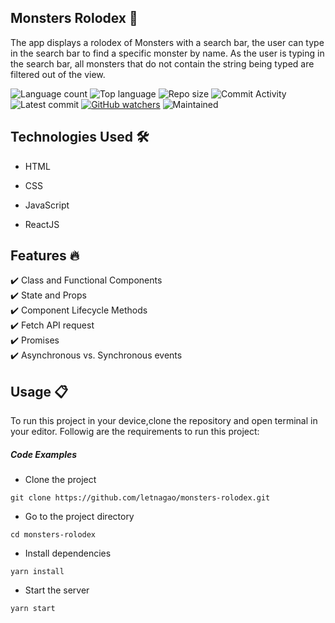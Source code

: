 ## Monsters Rolodex 🎯
The app displays a rolodex of Monsters with a search bar, the user can type in the search bar to find a specific monster by name. As the user is typing in the search bar, all monsters that do not contain the string being typed are filtered out of the view.

![Language count](https://img.shields.io/github/languages/count/letnagao/monsters-rolodex?color=green)
![Top language](https://img.shields.io/github/languages/top/letnagao/monsters-rolodex?color=ff69b4)
![Repo size](https://img.shields.io/github/repo-size/letnagao/monsters-rolodex?color=yellow)
![Commit Activity](https://img.shields.io/github/commit-activity/y/letnagao/monsters-rolodex?color=blue)
![Latest commit](https://img.shields.io/github/last-commit/letnagao/monsters-rolodex?color=red)
[![GitHub watchers](https://img.shields.io/github/watchers/letnagao/monsters-rolodex?logo=GitHub)](https://github.com/letnagao/monsters-rolodex/watchers)
![Maintained](https://img.shields.io/maintenance/yes/9999)

</ul><h2>Technologies Used 🛠️</h2>
<ul>
<li>HTML</li>
</ul><ul>
<li>CSS</li>
</ul><ul>
<li>JavaScript</li>
</ul><ul>
<li>ReactJS</li>
  
</ul><h2> Features 🔥</h2>
✔️ Class and Functional Components <br />
✔️ State and Props <br />
✔️ Component Lifecycle Methods <br />
✔️ Fetch API request <br />
✔️ Promises <br />
✔️ Asynchronous vs. Synchronous events <br />
  
## Usage 📋
<p>To run this project in your device,clone the repository and open terminal in your editor. Followig are the requirements to run this project:</p><h5>Code Examples</h5><ul>
<li>Clone the project</li>
</ul><p><code>git clone https://github.com/letnagao/monsters-rolodex.git </code></p><ul>
<li>Go to the project directory</li>
</ul><p><code>cd monsters-rolodex </code></p><ul>
<li>Install dependencies</li>
</ul><p><code>yarn install </code></p><ul>
<li>Start the server</li>
</ul><p><code>yarn start</code></p>
